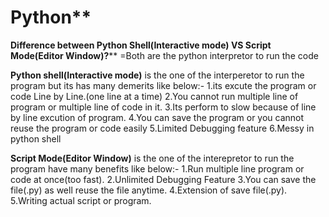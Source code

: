 # Python**
**Difference between Python Shell(Interactive mode) VS Script Mode(Editor Window)?****
=Both are the python interpretor to run the code

**Python shell(Interactive mode)** is the one of the interperetor to run the program but its has many demerits like below:-
1.its excute the program or code Line by Line.(one line at a time)
2.You cannot run multiple line of program or multiple line of code in it.
3.Its perform to slow because of line by line excution of program.
4.You can save the program or you cannot reuse the program or code easily
5.Limited Debugging feature
6.Messy in python shell

**Script Mode(Editor Window)** is the one of the interepretor to run the program have many benefits like below:-
1.Run multiple line program or code at once(too fast).
2.Unlimited Debugging Feature
3.You can save the file(.py) as well reuse the file anytime.
4.Extension of save file(.py).
5.Writing actual script or program.





 
